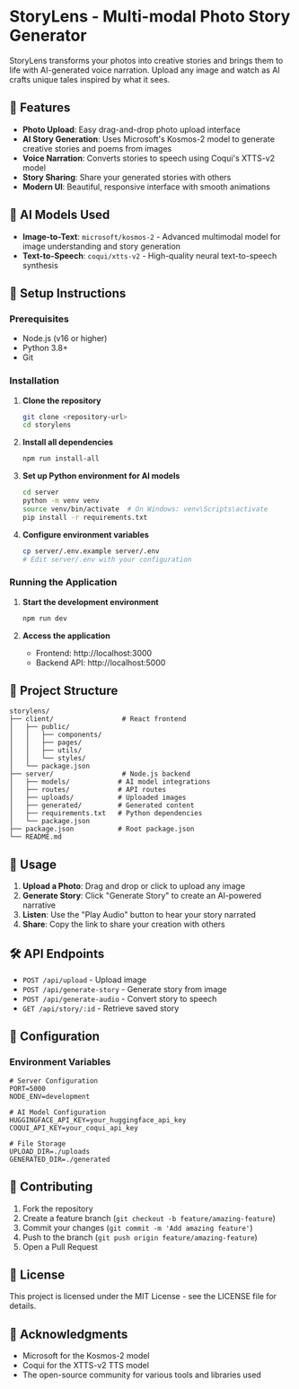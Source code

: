 # StoryLens - Multi-modal Photo Story Generator

StoryLens transforms your photos into creative stories and brings them to life with AI-generated voice narration. Upload any image and watch as AI crafts unique tales inspired by what it sees.

## 🌟 Features

- **Photo Upload**: Easy drag-and-drop photo upload interface
- **AI Story Generation**: Uses Microsoft's Kosmos-2 model to generate creative stories and poems from images
- **Voice Narration**: Converts stories to speech using Coqui's XTTS-v2 model
- **Story Sharing**: Share your generated stories with others
- **Modern UI**: Beautiful, responsive interface with smooth animations

## 🤖 AI Models Used

- **Image-to-Text**: `microsoft/kosmos-2` - Advanced multimodal model for image understanding and story generation
- **Text-to-Speech**: `coqui/xtts-v2` - High-quality neural text-to-speech synthesis

## 🚀 Setup Instructions

### Prerequisites

- Node.js (v16 or higher)
- Python 3.8+
- Git

### Installation

1. **Clone the repository**
   ```bash
   git clone <repository-url>
   cd storylens
   ```

2. **Install all dependencies**
   ```bash
   npm run install-all
   ```

3. **Set up Python environment for AI models**
   ```bash
   cd server
   python -m venv venv
   source venv/bin/activate  # On Windows: venv\Scripts\activate
   pip install -r requirements.txt
   ```

4. **Configure environment variables**
   ```bash
   cp server/.env.example server/.env
   # Edit server/.env with your configuration
   ```

### Running the Application

1. **Start the development environment**
   ```bash
   npm run dev
   ```

2. **Access the application**
   - Frontend: http://localhost:3000
   - Backend API: http://localhost:5000

## 📁 Project Structure

```
storylens/
├── client/                 # React frontend
│   ├── public/
│   │   ├── components/
│   │   ├── pages/
│   │   ├── utils/
│   │   └── styles/
│   └── package.json
├── server/                 # Node.js backend
│   ├── models/            # AI model integrations
│   ├── routes/            # API routes
│   ├── uploads/           # Uploaded images
│   ├── generated/         # Generated content
│   ├── requirements.txt   # Python dependencies
│   └── package.json
├── package.json           # Root package.json
└── README.md
```

## 🎯 Usage

1. **Upload a Photo**: Drag and drop or click to upload any image
2. **Generate Story**: Click "Generate Story" to create an AI-powered narrative
3. **Listen**: Use the "Play Audio" button to hear your story narrated
4. **Share**: Copy the link to share your creation with others

## 🛠️ API Endpoints

- `POST /api/upload` - Upload image
- `POST /api/generate-story` - Generate story from image
- `POST /api/generate-audio` - Convert story to speech
- `GET /api/story/:id` - Retrieve saved story

## 🔧 Configuration

### Environment Variables

```env
# Server Configuration
PORT=5000
NODE_ENV=development

# AI Model Configuration
HUGGINGFACE_API_KEY=your_huggingface_api_key
COQUI_API_KEY=your_coqui_api_key

# File Storage
UPLOAD_DIR=./uploads
GENERATED_DIR=./generated
```

## 🤝 Contributing

1. Fork the repository
2. Create a feature branch (`git checkout -b feature/amazing-feature`)
3. Commit your changes (`git commit -m 'Add amazing feature'`)
4. Push to the branch (`git push origin feature/amazing-feature`)
5. Open a Pull Request

## 📄 License

This project is licensed under the MIT License - see the LICENSE file for details.

## 🙏 Acknowledgments

- Microsoft for the Kosmos-2 model
- Coqui for the XTTS-v2 TTS model
- The open-source community for various tools and libraries used 